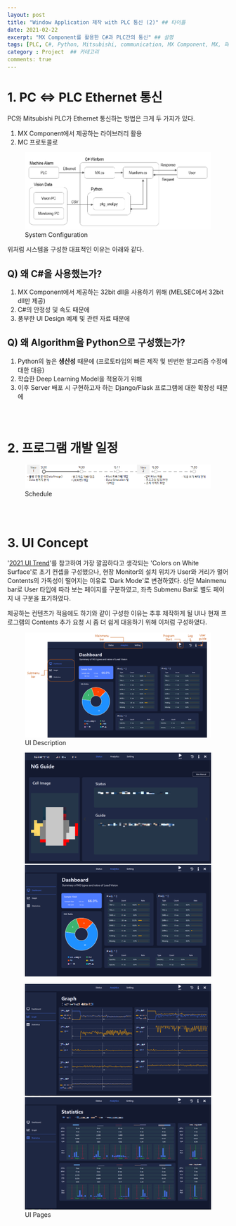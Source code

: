 ```yaml
---
layout: post
title: "Window Application 제작 with PLC 통신 (2)" ## 타이틀
date: 2021-02-22
excerpt: "MX Component를 활용한 C#과 PLC간의 통신" ## 설명
tags: [PLC, C#, Python, Mitsubishi, communication, MX Component, MX, 파이썬, winform, ui]
category : Project  ## 카테고리
comments: true
---
```


# 1. PC <=> PLC Ethernet 통신

 PC와 Mitsubishi PLC가 Ethernet 통신하는 방법은 크게 두 가지가 있다.
  
 1. MX Component에서 제공하는 라이브러리 활용
 2. MC 프로토콜로 

<figure>
	<img src="/img/project/systemConfigImage.PNG">
	<figcaption>System Configuration</figcaption>
</figure>

 위처럼 시스템을 구성한 대표적인 이유는 아래와 같다.
  
## Q) 왜 C#을 사용했는가?
  1. MX Component에서 제공하는 32bit dll을 사용하기 위해 (MELSEC에서 32bit dll만 제공)
  2. C#의 안정성 및 속도 때문에
  3. 풍부한 UI Design 예제 및 관련 자료 때문에

## Q) 왜 Algorithm을 Python으로 구성했는가?
 1. Python의 높은 **생산성** 때문에 (프로토타입의 빠른 제작 및 빈번한 알고리즘 수정에 대한 대응)
 2. 학습한 Deep Learning Model을 적용하기 위해
 3. 이후 Server 배포 시 구현하고자 하는 Django/Flask 프로그램에 대한 확장성 때문에

### 　

# 2. 프로그램 개발 일정
  
<figure>
	<img src="/img/project/schedule.png">
	<figcaption>Schedule</figcaption>
</figure>

### 　

# 3. UI Concept

 '[2021 UI Trend](https://www.youtube.com/watch?v=5RluSnRPRbI)'를 참고하여 가장 깔끔하다고 생각되는 'Colors on White Surface'로 초기 컨셉을 구성했으나, 
 현장 Monitor의 설치 위치가 User와 거리가 멀어 Contents의 가독성이 떨어지는 이유로 'Dark Mode'로 변경하였다. 상단 Mainmenu bar로 User 타입에 따라 보는 
 페이지를 구분하였고, 좌측 Submenu Bar로 별도 페이지 내 구분을 표기하였다.

 제공하는 컨텐츠가 적음에도 하기와 같이 구성한 이유는 추후 제작하게 될 UI나 현재 프로그램의 Contents 추가 요청 시 좀 더 쉽게 대응하기 위해 이처럼 구성하였다.

<figure>
	<img src="/img/project/ui1.png">
	<figcaption>UI Description</figcaption>
</figure>

<figure class="half">
	<img src="/img/project/uiStatus.png">
	<img src="/img/project/uiDashboard.png">
</figure>

<figure class="half">
	<img src="/img/project/uiGraph.png">
	<img src="/img/project/uiStatic.png">
    <figcaption>UI Pages</figcaption>
</figure>

